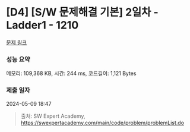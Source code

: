 # [D4] [S/W 문제해결 기본] 2일차 - Ladder1 - 1210 

[문제 링크](https://swexpertacademy.com/main/code/problem/problemDetail.do?contestProbId=AV14ABYKADACFAYh) 

### 성능 요약

메모리: 109,368 KB, 시간: 244 ms, 코드길이: 1,121 Bytes

### 제출 일자

2024-05-09 18:47



> 출처: SW Expert Academy, https://swexpertacademy.com/main/code/problem/problemList.do